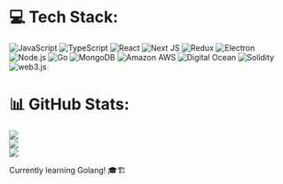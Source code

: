 
# 💻 Tech Stack:
![JavaScript](https://img.shields.io/badge/javascript-%23323330.svg?style=for-the-badge&logo=javascript&logoColor=%23F7DF1E) 
![TypeScript](https://img.shields.io/badge/typescript-%23007ACC.svg?style=for-the-badge&logo=typescript&logoColor=white)
![React](https://img.shields.io/badge/react-%2320232a.svg?style=for-the-badge&logo=react&logoColor=%2361DAFB) 
![Next JS](https://img.shields.io/badge/Next-black?style=for-the-badge&logo=next.js&logoColor=white)
![Redux](https://img.shields.io/badge/Redux-593D88?style=for-the-badge&logo=redux&logoColor=white)
![Electron](https://img.shields.io/badge/Electron-2B2E3A?style=for-the-badge&logo=electron&logoColor=9FEAF9)
![Node.js](https://img.shields.io/badge/Node.js-339933?style=for-the-badge&logo=nodedotjs&logoColor=white)
![Go](https://img.shields.io/badge/Go-00ADD8?style=for-the-badge&logo=go&logoColor=white)
![MongoDB](https://img.shields.io/badge/MongoDB-%234ea94b.svg?style=for-the-badge&logo=mongodb&logoColor=white)
![Amazon AWS](https://img.shields.io/badge/Amazon_AWS-FF9900?style=for-the-badge&logo=amazonaws&logoColor=white)
![Digital Ocean](https://img.shields.io/badge/Digital_Ocean-0080FF?style=for-the-badge&logo=DigitalOcean&logoColor=white)
![Solidity](https://img.shields.io/badge/Solidity-%23363636.svg?style=for-the-badge&logo=solidity&logoColor=white) 
![web3.js](https://img.shields.io/badge/web3.js-F16822?style=for-the-badge&logo=web3.js&logoColor=white)



# 📊 GitHub Stats:
![](https://github-readme-stats.vercel.app/api?username=nikola-bozin-org&theme=dark&hide_border=false&include_all_commits=false&count_private=false)<br/>
![](https://github-readme-streak-stats.herokuapp.com/?user=nikola-bozin-org&theme=dark&hide_border=false)<br/>
![](https://github-readme-stats.vercel.app/api/top-langs/?username=nikola-bozin-org&theme=dark&hide_border=false&include_all_commits=false&count_private=false&layout=compact)


Currently learning Golang! 🎓🏗️
